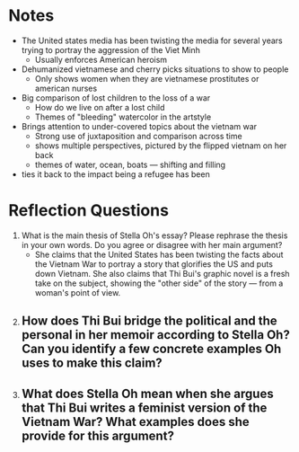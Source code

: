 # Notes

- The United states media has been twisting the media for several years trying to portray the aggression of the Viet Minh
	- Usually enforces American heroism
- Dehumanized vietnamese and cherry picks situations to show to people
	- Only shows women when they are vietnamese prostitutes or american nurses
- Big comparison of lost children to the loss of a war
	- How do we live on after a lost child
	- Themes of "bleeding" watercolor in the artstyle
- Brings attention to under-covered topics about the vietnam war
	- Strong use of juxtaposition and comparison across time
	- shows multiple perspectives, pictured by the flipped vietnam on her back
	- themes of water, ocean, boats — shifting and filling
- ties it back to the impact being a refugee has been

# Reflection Questions

1. What is the main thesis of Stella Oh's essay? Please rephrase the thesis in your own words. Do you agree or disagree with her main argument?
	- She claims that the United States has been twisting the facts about the Vietnam War to portray a story that glorifies the US and puts down Vietnam. She also claims that Thi Bui's graphic novel is a fresh take on the subject, showing the "other side" of the story — from a woman's point of view.
2. How does Thi Bui bridge the political and the personal in her memoir according to Stella Oh? Can you identify a few concrete examples Oh uses to make this claim?
	- 
3. What does Stella Oh mean when she argues that Thi Bui writes a feminist version of the Vietnam War? What examples does she provide for this argument?
	- 